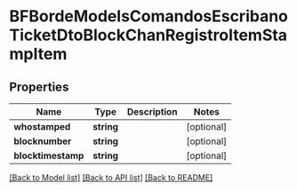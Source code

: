 # BFBordeModelsComandosEscribanoTicketDtoBlockChanRegistroItemStampItem

## Properties
Name | Type | Description | Notes
------------ | ------------- | ------------- | -------------
**whostamped** | **string** |  | [optional] 
**blocknumber** | **string** |  | [optional] 
**blocktimestamp** | **string** |  | [optional] 

[[Back to Model list]](../../README.md#documentation-for-models) [[Back to API list]](../../README.md#documentation-for-api-endpoints) [[Back to README]](../../README.md)

